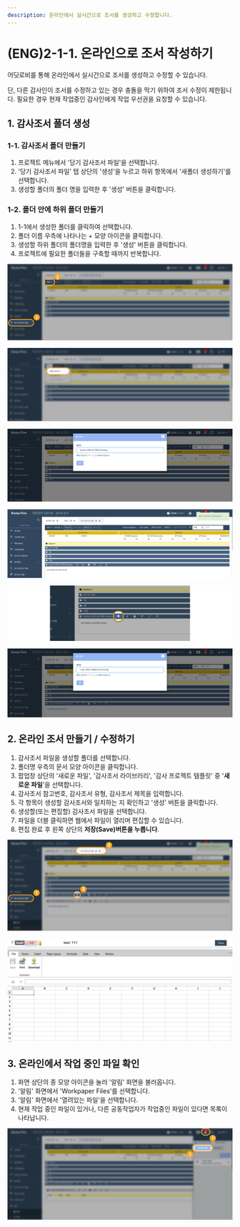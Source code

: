 ```yaml
---
description: 온라인에서 실시간으로 조서를 생성하고 수정합니다.
---
```


# \(ENG\)2-1-1. 온라인으로 조서 작성하기

어딧로비를 통해 온라인에서 실시간으로 조서를 생성하고 수정할 수 있습니다.

단, 다른 감사인이 조서를 수정하고 있는 경우 충돌을 막기 위하여 조서 수정이 제한됩니다. 필요한 경우 현재 작업중인 감사인에게 작업 우선권을 요청할 수 있습니다.

## 1. 감사조서 폴더 생성

### 1-1. 감사조서 폴더 만들기

1. 프로젝트 메뉴에서 '당기 감사조서 파일'을 선택합니다. 
2. '당기 감사조서 파일' 탭 상단의 '생성'을 누르고 하위 항목에서  '새폴더 생성하기'를 선택합니다.
3. 생성할 폴더의 폴더 명을 입력한 후 '생성' 버튼을 클릭합니다.

### 1-2. 폴더 안에 하위 폴더 만들기

1. 1-1에서 생성한 폴더를 클릭하여 선택합니다.
2. 폴더 이름 우측에 나타나는 + 모양 아이콘을 클릭합니다.
3. 생성할 하위 폴더의 폴더명을 입력한 후 '생성' 버튼을 클릭합니다.
4. 프로젝트에 필요한 폴더들을 구축할 때까지 반복합니다.

![&#xAC10;&#xC0AC;&#xC870;&#xC11C; &#xD654;&#xBA74; &#xC0C1;&#xB2E8;&#xC5D0;&#xC11C; &apos;&#xC0DD;&#xC131;&apos; &#xBC84;&#xD2BC; &#xD074;&#xB9AD; ](../../../../.gitbook/assets/2-1-1-wp_create_dir_1.jpg)

![&#xC0DD;&#xC131; &amp;gt; &#xC0C8;&#xD3F4;&#xB354; &#xC0DD;&#xC131;&#xD558;&#xAE30; &#xD074;&#xB9AD; ](../../../../.gitbook/assets/2-1-1-wp_create_dir_2_create_dir.jpg)

![&#xD3F4;&#xB354; &#xBA85; &#xC785;&#xB825; &#xD6C4; &apos;&#xC0DD;&#xC131;&apos; &#xBC84;&#xD2BC; &#xD074;&#xB9AD; ](../../../../.gitbook/assets/2-1-1-wp_create_dir_3_create_dir_input_name.jpg)

![&#xD3F4;&#xB354; &#xC0DD;&#xC131; &#xC131;&#xACF5; &#xBA54;&#xC2DC;&#xC9C0; / &#xC6D0;&#xD558;&#xB294; &#xAD6C;&#xC870;&#xC758; &#xD3F4;&#xB354; &#xC0DD;&#xC131; ](../../../../.gitbook/assets/2-1-1-wp_create_dir_4_dir_success_msg.jpg)

![&#xD558;&#xC704; &#xD3F4;&#xB354; &#xB9CC;&#xB4E4;&#xAE30;: &#xD3F4;&#xB354; &#xC120;&#xD0DD; &#xD6C4; + &#xBC84;&#xD2BC; &#xD074;&#xB9AD; ](../../../../.gitbook/assets/2-1-1-wp_create_dir_5.jpg)

![&#xD558;&#xC704; &#xD3F4;&#xB354;&#xC758; &#xC774;&#xB984; &#xC785;&#xB825; &#xD6C4; &apos;&#xC0DD;&#xC131;&apos; &#xBC84;&#xD2BC; &#xD074;&#xB9AD; ](../../../../.gitbook/assets/2-1-1-wp_create_dir_6_input_name.jpg)

## 2. 온라인 조서 만들기 / 수정하기 <a id="4-1-1"></a>

1. 감사조서 파일을 생성할 폴더를 선택합니다.
2. 폴더명 우측의 문서 모양 아이콘을 클릭합니다.
3. 팝업창 상단의 '새로운 파일', '감사조서 라이브러리', '감사 프로젝트 템플릿' 중 '**새로운 파일**'을 선택합니다. 
4. 감사조서 참고번호, 감사조서 유형, 감사조서 제목을 입력합니다.
5. 각 항목이 생성할 감사조서와 일치하는 지 확인하고 '생성' 버튼을 클릭합니다.
6. 생성할\(또는 편집할\) 감사조서 파일을 선택합니다.
7. 파일을 더블 클릭하면 웹에서 파일이 열리며 편집할 수 있습니다.  
8. 편집 완료 후 왼쪽 상단의 **저장\(Save\)버튼을 누릅니다**.

![](../../../../.gitbook/assets/2-1-1-wp_create_files_dialog.jpg)

![](../../../../.gitbook/assets/image-155.png)

## 3. 온라인에서 작업 중인 파일 확인

1. 화면 상단의 종 모양 아이콘을 눌러 '알림' 화면을 불러옵니다. 
2. '알림' 화면에서 'Workpaper Files'를 선택합니다.
3. '알림' 화면에서 '열려있는 파일'을 선택합니다. 
4. 현재 작업 중인 파일이 있거나, 다른 공동작업자가 작업중인 파일이 있다면 목록이 나타납니다. 

![](../../../../.gitbook/assets/2-1-1-wp_org_opened-files.jpg)

